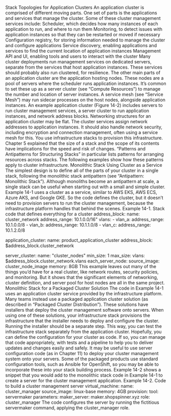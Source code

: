 Stack Topologies for Application Clusters An application cluster is comprised of different moving parts. One set of parts is the applications and services that manage the cluster. Some of these cluster management services include: Scheduler, which decides how many instances of each application to run, and where to run them Monitoring, to detect issues with application instances so that they can be restarted or moved if necessary
Configuration registry, for storing information needed to manage the cluster and configure applications Service discovery, enabling applications and services to find the current location of application instances Management API and UI, enabling tools and users to interact with the cluster Many cluster deployments run management services on dedicated servers, separate from the services that host application instances. These services should probably also run clustered, for resilience. The other main parts of an application cluster are the application hosting nodes. These nodes are a pool of servers where the scheduler runs application instances. It’s common to set these up as a server cluster (see “Compute Resources”) to manage the number and location of server instances. A service mesh (see “Service Mesh”) may run sidecar processes on the host nodes, alongside applica​tion instances. An example application cluster (Figure 14-2) includes servers to run cluster management services, a server cluster to run application instances, and network address blocks.
Networking structures for an application cluster may be flat. The cluster services assign network addresses to application instances. It should also handle network security, including encryption and connection management, often using a service mesh for this. You use infrastructure stacks to provision this infrastructure. Chapter 5 explained that the size of a stack and the scope of its contents have implications for the speed and risk of changes.
“Patterns and Antipatterns for Structuring Stacks” in particular lists patterns for arranging resources across stacks. The following examples show how these patterns apply to cluster infrastructure. Monolithic Stack Using Cluster as a Service The simplest design is to define all of the parts of your cluster in a single stack, following the monolithic stack antipattern (see “Antipattern: Monolithic Stack”). Although monoliths become an antipattern at scale, a single stack can be useful when starting out with a small and simple cluster. Example 14-1 uses a cluster as a service, similar to AWS EKS, AWS ECS, Azure AKS, and Google GKE. So the code defines the cluster, but it doesn’t need to provision servers to run the cluster management, because the infrastructure platform handles that behind the scenes. Example 14-1. Stack code that defines everything for a cluster address_block:
name: cluster_network
address_range: 10.1.0.0/16"
vlans: - vlan_a:
address_range: 10.1.0.0/8 - vlan_b:
address_range: 10.1.1.0/8 - vlan_c:
address_range: 10.1.2.0/8

application_cluster:
name: product_application_cluster
address_block: $address_block.cluster_network

server_cluster:
name: "cluster_nodes"
min_size: 1
max_size: vlans: $address_block.cluster_network.vlans
each_server_node:
source_image: cluster_node_image
memory: 8GB This example leaves out many of the things you’d have for a real cluster, like network routes, security policies, and monitoring. But it shows that the significant elements of networking, cluster definition, and server pool for host nodes are all in the same project. Monolithic Stack for a Packaged Cluster Solution The code in Example 14-1 uses an application cluster service provided by the infrastructure platform. Many teams instead use a packaged application cluster solution (as described in “Packaged Cluster Distribution”). These solutions have installers that deploy the cluster management software onto servers. When using one of these solutions, your infrastructure stack provisions the infrastructure that the installer needs to deploy and configure the cluster. Running the installer should be a separate step. This way, you can test the infrastructure stack separately from the application cluster. Hopefully, you can define the configuration for your cluster as code. If so, you can manage that code appropriately, with tests and a pipeline to help you to deliver updates and changes easily and safely. It may be useful to use server configuration code (as in Chapter 11) to deploy your cluster management system onto your servers. Some of the packaged products use standard configuration tools, such as Ansible for OpenShift, so you may be able to incorporate these into your stack building process. Example 14-2 shows a snippet that you would add to the monolithic stack code in Example 14-1 to create a server for the cluster management application. Example 14-2. Code to build a cluster management server virtual_machine:
name: cluster_manager
source_image: linux-base
memory: 4GB
provision:
tool: servermaker
parameters:
maker_server: maker.shopspinner.xyz
role: cluster_manager The code configures the server by running the fictitious servermaker command, applying the cluster_manager role.
